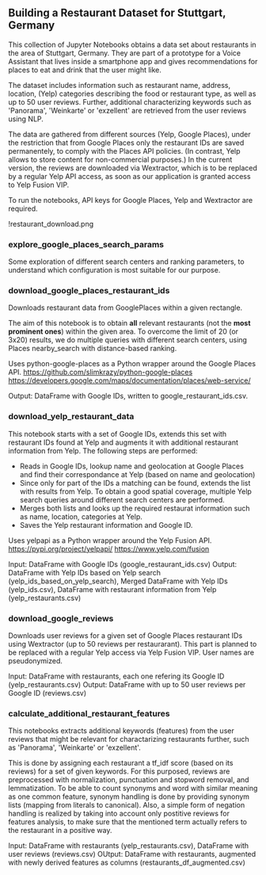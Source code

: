 ## Building a Restaurant Dataset for Stuttgart, Germany  

This collection of Jupyter Notebooks obtains a data set about restaurants in the area of Stuttgart, Germany. They are part of a prototype for a Voice Assistant that lives inside a smartphone app and gives recommendations for places to eat and drink that the user might like.

The dataset includes information such as restaurant name, address, location, (Yelp) categories describing the food or restaurant type, as well as up to 50 user reviews. Further, additional characterizing keywords such as 'Panorama', 'Weinkarte' or 'exzellent' are retrieved from the user reviews using NLP. 

The data are gathered from different sources (Yelp, Google Places), under the restriction that from Google Places only the restaurant IDs are saved permanentely, to comply with the Places API policies. (In contrast, Yelp allows to store content for non-commercial purposes.) In the current version, the reviews are downloaded via Wextractor, which is to be replaced by a regular Yelp API access, as soon as our application is granted access to Yelp Fusion VIP.

To run the notebooks, API keys for Google Places, Yelp and Wextractor are required.

!restaurant_download.png

### explore_google_places_search_params

Some exploration of different search centers and ranking parameters, to understand which configuration is most suitable for our purpose.  

### download_google_places_restaurant_ids

Downloads restaurant data from GooglePlaces within a given rectangle. 

The aim of this notebook is to obtain **all** relevant restaurants (not the **most prominent ones**) within the given area. To overcome the limit of 20 (or 3x20) results, we do multiple queries with different search centers, using Places nearby_search with distance-based ranking.

Uses python-google-places as a Python wrapper around the Google Places API.
https://github.com/slimkrazy/python-google-places
https://developers.google.com/maps/documentation/places/web-service/

Output: DataFrame with Google IDs, written to google_restaurant_ids.csv.

### download_yelp_restaurant_data

This notebook starts with a set of Google IDs, extends this set with restaurant IDs found at Yelp and augments it with additional restaurant information from Yelp. The following steps are performed:
- Reads in Google IDs, lookup name and geolocation at Google Places and find their correspondance at Yelp (based on name and geolocation)
- Since only for part of the IDs a matching can be found, extends the list with results from Yelp. To obtain a good spatial coverage, multiple Yelp search queries around different search centers are performed.
- Merges both lists and looks up the required restaurat information such as name, location, categories at Yelp.
- Saves the Yelp restaurant information and Google ID. 

Uses yelpapi as a Python wrapper around the Yelp Fusion API.
https://pypi.org/project/yelpapi/
https://www.yelp.com/fusion

Input: DataFrame with Google IDs (google_restaurant_ids.csv)
Output: DataFrame with Yelp IDs based on Yelp search (yelp_ids_based_on_yelp_search), Merged DataFrame with Yelp IDs (yelp_ids.csv), DataFrame with restaurant information from Yelp (yelp_restaurants.csv)

### download_google_reviews

Downloads user reviews for a given set of Google Places restaurant IDs using Wextractor (up to 50 reviews per restaurarant). This part is planned to be replaced with a regular Yelp access via Yelp Fusion VIP. User names are pseudonymized.

Input: DataFrame with restaurants, each one refering its Google ID (yelp_restaurants.csv)
Output: DataFrame with up to 50 user reviews per Google ID (reviews.csv)

### calculate_additional_restaurant_features

This notebooks extracts additional keywords (features) from the user reviews that might be relevant for charactarizing restaurants further, such as 'Panorama', 'Weinkarte' or 'exzellent'.

This is done by assigning each restaurant a tf_idf score (based on its reviews) for a set of given keywords. For this purposed, reviews are preprocessed with normalization, punctuation and stopword removal, and lemmatization. To be able to count synonyms and word with similar meaning as one common feature, synonym handling is done by providing synonym lists (mapping from literals to canonical). Also, a simple form of negation handling is realized by taking into account only postitive reviews for features analysis, to make sure that the mentioned term actually refers to the restaurant in a positive way.

Input: DataFrame with restaurants (yelp_restaurants.csv), DataFrame with user reviews (reviews.csv)
OUtput: DataFrame with restaurants, augmented with newly derived features as columns (restaurants_df_augmented.csv)